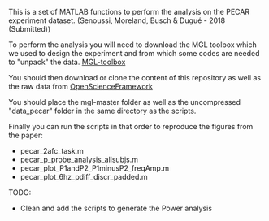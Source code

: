 This is a set of MATLAB functions to perform the analysis on the PECAR experiment dataset. (Senoussi, Moreland, Busch & Dugué - 2018 (Submitted))

To perform the analysis you will need to download the MGL toolbox which we used to design the experiment and from which some codes are needed to "unpack" the data.
[MGL-toolbox](http://gru.stanford.edu/doku.php/mgl/download)

You should then download or clone the content of this repository as well as the raw data from [OpenScienceFramework](https://osf.io/2d9sc/?view_only=658a434a48c04ba590cdf1a540cf30dd)

You should place the mgl-master folder as well as the uncompressed "data_pecar" folder in the same directory as the scripts.

Finally you can run the scripts in that order to reproduce the figures from the paper:
- pecar_2afc_task.m
- pecar_p_probe_analysis_allsubjs.m
- pecar_plot_P1andP2_P1minusP2_freqAmp.m
- pecar_plot_6hz_pdiff_discr_padded.m


TODO:
- Clean and add the scripts to generate the Power analysis
